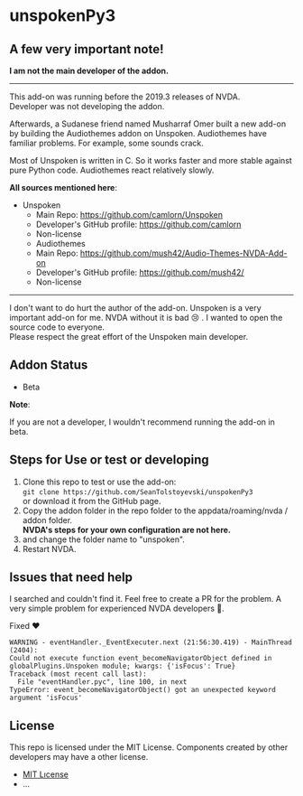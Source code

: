 # unspokenPy3

## A few very important note!

**I am not the main developer of the addon.**

***

This add-on was running before the 2019.3 releases of NVDA.  
Developer was not developing the addon.

Afterwards, a Sudanese friend named Musharraf Omer built a new add-on by building the Audiothemes addon on Unspoken.
Audiothemes have familiar problems.
For example, some sounds crack.

Most of Unspoken is written in C.
So it works faster and more stable against pure Python code.
Audiothemes react relatively slowly.

**All sources mentioned here**:

* Unspoken
	- Main Repo: https://github.com/camlorn/Unspoken
	- Developer's GitHub profile: https://github.com/camlorn
	- Non-license
	* Audiothemes
	- Main Repo: https://github.com/mush42/Audio-Themes-NVDA-Add-on
	- Developer's GitHub profile: https://github.com/mush42/
	- Non-license

***

I don't want to do  hurt the author of the add-on.
Unspoken is a very important add-on for me.
NVDA without it is bad 😢 .
I wanted to open the source code to everyone.  
Please respect the great effort of the Unspoken main developer.

## Addon Status
* Beta

**Note**:

If you are not a developer, I wouldn't recommend running the add-on in beta.

## Steps for Use or test or developing

1. Clone this repo to test or use the add-on:  
`git clone https://github.com/SeanTolstoyevski/unspokenPy3`  
or download it from the GitHub page.
2. Copy the addon folder in the repo folder to the appdata/roaming/nvda / addon folder.  
**NVDA's steps for your own configuration are not here.**
3. and change the folder name to "unspoken".
4. Restart NVDA.

## Issues that need help

I searched and couldn't find it.
Feel free to create a PR for the problem.
A very simple problem for experienced NVDA developers 🤗.

Fixed ❤
```
WARNING - eventHandler._EventExecuter.next (21:56:30.419) - MainThread (2404):
Could not execute function event_becomeNavigatorObject defined in globalPlugins.Unspoken module; kwargs: {'isFocus': True}
Traceback (most recent call last):
  File "eventHandler.pyc", line 100, in next
TypeError: event_becomeNavigatorObject() got an unexpected keyword argument 'isFocus'
```

## License

This repo is licensed under the MIT License.
Components created by other developers may have a other license.
- [MIT Lıcense](https://github.com/SeanTolstoyevski/unspokenPy3/blob/master/LICENSE)
- ...
